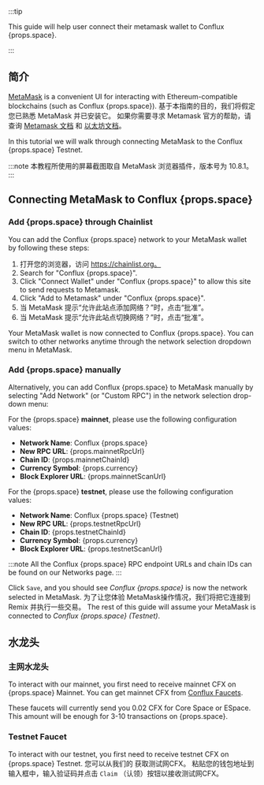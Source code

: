 :::tip

This guide will help user connect their metamask  wallet to Conflux {props.space}.

:::

## 简介

[MetaMask](https://metamask.io/) is a convenient UI for interacting with Ethereum-compatible blockchains (such as Conflux {props.space}).
基于本指南的目的，我们将假定您已熟悉 MetaMask 并已安装它。
如果你需要寻求 Metamask 官方的帮助，请查询 [Metamask 文档](https://metamask.io/faqs.html) 和 [以太坊文档](https://ethereum.org/en/)。

In this tutorial we will walk through connecting MetaMask to the Conflux {props.space} Testnet.

:::note
本教程所使用的屏幕截图取自 MetaMask 浏览器插件，版本号为 10.8.1。
:::

## Connecting MetaMask to Conflux {props.space}

### Add {props.space} through Chainlist

You can add the Conflux {props.space} network to your MetaMask wallet by following these steps:

1. 打开您的浏览器，访问 https://chainlist.org。
2. Search for "Conflux {props.space}".
3. Click "Connect Wallet" under "Conflux {props.space}" to allow this site to send requests to Metamask.
4. Click "Add to Metamask" under "Conflux {props.space}".
5. 当 MetaMask 提示“允许此站点添加网络？”时，点击“批准”。
6. 当 MetaMask 提示“允许此站点切换网络？”时，点击“批准”。

Your MetaMask wallet is now connected to Conflux {props.space}. You can switch to other networks anytime through the network selection dropdown menu in MetaMask.

### Add {props.space} manually

Alternatively, you can add Conflux {props.space} to MetaMask manually by selecting "Add Network" (or "Custom RPC") in the network selection drop-down menu:

<Img1 />

For the {props.space} **mainnet**, please use the following configuration values:

- **Network Name**: Conflux {props.space}
- **New RPC URL**: {props.mainnetRpcUrl}
- **Chain ID**: {props.mainnetChainId}
- **Currency Symbol**: {props.currency}
- **Block Explorer URL**: {props.mainnetScanUrl}

For the {props.space} **testnet**, please use the following configuration values:

- **Network Name**: Conflux {props.space} (Testnet)
- **New RPC URL**: {props.testnetRpcUrl}
- **Chain ID**: {props.testnetChainId}
- **Currency Symbol**: {props.currency}
- **Block Explorer URL**: {props.testnetScanUrl}

<Img2></Img2>

:::note
All the Conflux {props.space} RPC endpoint URLs and chain IDs can be found on our Networks page.
:::

Click `Save`, and you should see _Conflux {props.space}_ is now the network selected in MetaMask.
为了让您体验 MetaMask操作情况，我们将把它连接到 Remix 并执行一些交易。
The rest of this guide will assume your MetaMask is connected to _Conflux {props.space} (Testnet)_.

## 水龙头

### 主网水龙头

To interact with our mainnet, you first need to receive mainnet CFX on {props.space} Mainnet. You can get mainnet CFX from [Conflux Faucets](https://conflux-faucets.com/).

These faucets will currently send you 0.02 CFX for Core Space or ESpace. This amount will be enough for 3-10 transactions on {props.space}.

### Testnet Faucet

To interact with our testnet, you first need to receive testnet CFX on {props.space} Testnet. 您可以从我们的 <Faucet /> 获取测试网CFX。
粘贴您的钱包地址到输入框中，输入验证码并点击 `Claim` （认领）按钮以接收测试网CFX。
